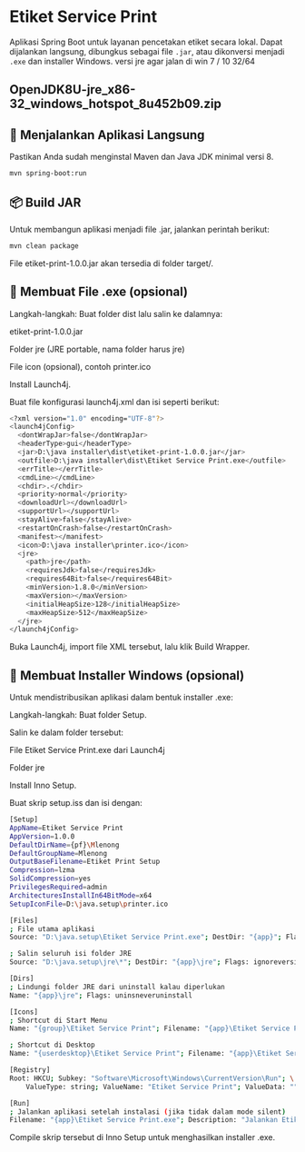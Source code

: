 # Etiket Service Print

Aplikasi Spring Boot untuk layanan pencetakan etiket secara lokal. Dapat dijalankan langsung, dibungkus sebagai file `.jar`, atau dikonversi menjadi `.exe` dan installer Windows.
versi jre agar jalan di win 7 / 10 32/64

OpenJDK8U-jre_x86-32_windows_hotspot_8u452b09.zip
---

## 🚀 Menjalankan Aplikasi Langsung

Pastikan Anda sudah menginstal Maven dan Java JDK minimal versi 8.

```bash
mvn spring-boot:run
```

## 📦 Build JAR

Untuk membangun aplikasi menjadi file .jar, jalankan perintah berikut:

```bash
mvn clean package
```
File etiket-print-1.0.0.jar akan tersedia di folder target/.

## 🧾 Membuat File .exe (opsional)
Langkah-langkah:
Buat folder dist lalu salin ke dalamnya:

etiket-print-1.0.0.jar

Folder jre (JRE portable, nama folder harus jre)

File icon (opsional), contoh printer.ico

Install Launch4j.

Buat file konfigurasi launch4j.xml dan isi seperti berikut:
```bash
<?xml version="1.0" encoding="UTF-8"?>
<launch4jConfig>
  <dontWrapJar>false</dontWrapJar>
  <headerType>gui</headerType>
  <jar>D:\java installer\dist\etiket-print-1.0.0.jar</jar>
  <outfile>D:\java installer\dist\Etiket Service Print.exe</outfile>
  <errTitle></errTitle>
  <cmdLine></cmdLine>
  <chdir>.</chdir>
  <priority>normal</priority>
  <downloadUrl></downloadUrl>
  <supportUrl></supportUrl>
  <stayAlive>false</stayAlive>
  <restartOnCrash>false</restartOnCrash>
  <manifest></manifest>
  <icon>D:\java installer\printer.ico</icon>
  <jre>
    <path>jre</path>
    <requiresJdk>false</requiresJdk>
    <requires64Bit>false</requires64Bit>
    <minVersion>1.8.0</minVersion>
    <maxVersion></maxVersion>
    <initialHeapSize>128</initialHeapSize>
    <maxHeapSize>512</maxHeapSize>
  </jre>
</launch4jConfig>
```
Buka Launch4j, import file XML tersebut, lalu klik Build Wrapper.

## 🧰 Membuat Installer Windows (opsional)
Untuk mendistribusikan aplikasi dalam bentuk installer .exe:

Langkah-langkah:
Buat folder Setup.

Salin ke dalam folder tersebut:

File Etiket Service Print.exe dari Launch4j

Folder jre

Install Inno Setup.

Buat skrip setup.iss dan isi dengan:

```bash
[Setup]
AppName=Etiket Service Print
AppVersion=1.0.0
DefaultDirName={pf}\Mlenong
DefaultGroupName=Mlenong
OutputBaseFilename=Etiket Print Setup
Compression=lzma
SolidCompression=yes
PrivilegesRequired=admin
ArchitecturesInstallIn64BitMode=x64
SetupIconFile=D:\java.setup\printer.ico

[Files]
; File utama aplikasi
Source: "D:\java.setup\Etiket Service Print.exe"; DestDir: "{app}"; Flags: ignoreversion

; Salin seluruh isi folder JRE
Source: "D:\java.setup\jre\*"; DestDir: "{app}\jre"; Flags: ignoreversion recursesubdirs createallsubdirs

[Dirs]
; Lindungi folder JRE dari uninstall kalau diperlukan
Name: "{app}\jre"; Flags: uninsneveruninstall

[Icons]
; Shortcut di Start Menu
Name: "{group}\Etiket Service Print"; Filename: "{app}\Etiket Service Print.exe"

; Shortcut di Desktop
Name: "{userdesktop}\Etiket Service Print"; Filename: "{app}\Etiket Service Print.exe"

[Registry]
Root: HKCU; Subkey: "Software\Microsoft\Windows\CurrentVersion\Run"; \
    ValueType: string; ValueName: "Etiket Service Print"; ValueData: """{app}\Etiket Service Print.exe"""; Flags: uninsdeletevalue

[Run]
; Jalankan aplikasi setelah instalasi (jika tidak dalam mode silent)
Filename: "{app}\Etiket Service Print.exe"; Description: "Jalankan Etiket Print Service"; Flags: nowait postinstall skipifsilent
```

Compile skrip tersebut di Inno Setup untuk menghasilkan installer .exe.
